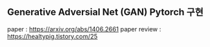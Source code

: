 ## Generative Adversial Net (GAN) Pytorch 구현
paper : https://arxiv.org/abs/1406.2661
paper review : https://healtypig.tistory.com/25